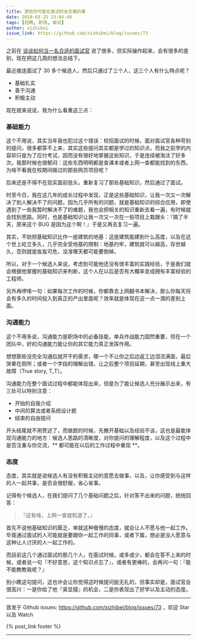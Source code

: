 ```yaml
---
title: 那些你可能在面试时会忽略的事
date: 2018-03-25 23:04:49
tags: [招聘, 职场, 面试]
author: xizhibei
issue_link: https://github.com/xizhibei/blog/issues/73
---
```

<!-- en_title: tips-about-the-interview -->

之前在 [谈谈如何当一名合适的面试官](https://github.com/xizhibei/blog/issues/36) 说了很多，但实际操作起来，会有很多的差别，现在把这几周的想法总结下。

最近接连面试了 30 多个候选人，然后只通过了三个人，这三个人有什么特点呢？

- 基础扎实
- 善于沟通
- 积极主动

现在就来说说，我为什么看重这三点：

### 基础能力
这个不用说，其实当年我也犯过这个错误：校招面试的时候，面对面试官各种苛刻的提问，很多都答不上来，其实这些提问其实都是学过的知识点，而我之前学的内容却只是为了应付考试，因而没有很好地掌握这些知识，于是连续被淘汰了好多次。我那时候也很郁闷：这些东西明明都是查课本或者上网一查都能找到的东西，为啥不看我在校期间做过的那些网页项目呢？

后来还是不得不在现实面前低头，重新复习了那些基础知识，然后通过了面试。

时至今日，我在这几年的成长过程中发现，正是这些基础知识，让我一次又一次解决了别人解决不了的问题，因为几乎所有的问题，就是基础知识的综合应用，即使遇到了一些我暂时解决不了的难题，我也会把相关的知识重新去看一遍，有时候就会找到思路。同时，也是基础知识让我一次又一次在一些项目上栽跟头：『搞了半天，原来这个 BUG 是因为这个啊！』于是又再去复习一遍。

其实，不妨把基础知识比作一座建筑的地基：这座建筑能建到什么高度，以及在这个世上屹立多久，几乎完全受地基的限制：地基约牢，建筑就可以越高，存世越久，否则就是岌岌可危，没准哪天都可能要倒掉。

所以，对于一个候选人来说，考虑到可能他还没有很丰富的实践经验，于是我们就会根据他掌握的基础知识来判断，这个人在以后是否有大概率变成拥有丰富经验的工程师。

另外再啰嗦一句：如果每次工作的时候，你都靠去上网翻书本解决，那么你每天将会有多久的时间投入到真正的产出里面呢？效率就是体现在这一点一滴的差别上面。

### 沟通能力
这个不用多说，沟通能力是职场中的必备技能，单兵作战能力固然重要，但在一个团队中，好的沟通能力能让你的其它能力真正发挥作用。

想想那些没完全沟通后就开干的需求，哪一个不让你之后边返工边泪流满面，最后哭晕在厕所；或者一个字段的理解出错，让之后整个项目延期，甚至出现线上重大故障（True story, T_T）。

沟通能力在整个面试过程中都能体现出来，但是为了能让候选人充分展示出来，有三处可以特别注意：

- 开始的自我介绍
- 中间的算法或者系统设计题
- 结束的自由提问

开头结尾就不用赘述了，而做题的时候，先撇开基础以及经验不谈，这也是最能体现沟通能力的地方：候选人思路的清晰度，对你提问的理解程度，以及这个过程中是否注重与你交流，** 都可能在以后的工作过程中重现 **。

### 态度
态度，其实就是说候选人有没有积极主动的意愿去做事，以及，让你感受到与这样的人一起共事，是否会很舒服，省心省事。

记得有个候选人，在我们提问了几个基础问题之后，针对答不出来的问题，统统回答：

>『这有啥，上网一查就知道了。』

首先不说他基础知识的匮乏，单就这种傲慢的态度，就会让人不愿与他一起工作。毕竟通过面试的人可能就是要跟你一起工作的同事，或者下属，想必是没人愿意与这种让人讨厌的人一起工作的。

而目前这几个通过面试的那几个人，在面试时候，或多或少，都会在答不上来的时候，或者说一句『不好意思，这个知识点忘了』，或者有更棒的，会再问一句：『能不能教教我呢？』

别小瞧这句提问，这也许会让你觉得这时候提问挺无礼的，但事实却是，面试官会很高兴：一是你给了他『臭显摆』的机会，二是你表现出了好学以及主动的态度。



***
首发于 Github issues: https://github.com/xizhibei/blog/issues/73 ，欢迎 Star 以及 Watch

{% post_link footer %}
***